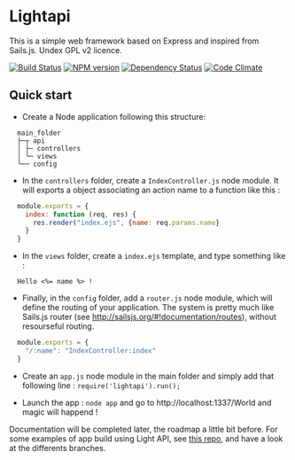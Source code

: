 Lightapi
========

This is a simple web framework based on Express and inspired from Sails.js.
Undex GPL v2 licence.

[![Build Status](https://travis-ci.org/palra/lightapi.png?branch=master)](https://travis-ci.org/palra/lightapi) [![NPM version](https://badge.fury.io/js/lightapi.png)](http://badge.fury.io/js/lightapi) [![Dependency Status](https://gemnasium.com/palra/lightapi.png)](https://gemnasium.com/palra/lightapi) [![Code Climate](https://codeclimate.com/github/palra/lightapi.png)](https://codeclimate.com/github/palra/lightapi)

Quick start
----------

* Create a Node application following this structure:

```
  main_folder
  ├─┬ api
  │ ├─ controllers
  │ └─ views
  └── config
```

* In the `controllers` folder, create a `IndexController.js` node module. It will exports a object associating an action name to a function like this :

```javascript
  module.exports = {
    index: function (req, res) {
      res.render("index.ejs", {name: req.params.name}
    }
  }
```
* In the `views` folder, create a `index.ejs` template, and type something like : 

```
  Hello <%= name %> !
```
* Finally, in the `config` folder, add a `router.js` node module, which will define the routing of your application. The system is pretty much like Sails.js router (see http://sailsjs.org/#!documentation/routes), without resourseful routing.

```javascript
  module.exports = {
    "/:name": "IndexController:index"
  }
```
* Create an `app.js` node module in the main folder and simply add that following line : `require('lightapi').run();`

* Launch the app : `node app` and go to http://localhost:1337/World and magic will happend !

Documentation will be completed later, the roadmap a little bit before.
For some examples of app build using Light API, see [this repo](https://github.com/palra/lightapi-sample-app), and have a look at the differents branches.
